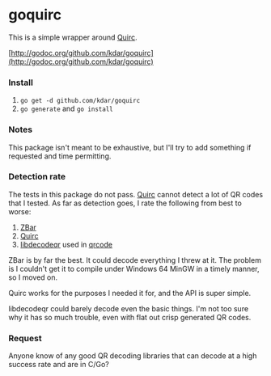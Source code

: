 goquirc
=======

This is a simple wrapper around [Quirc](https://github.com/dlbeer/quirc).

[http://godoc.org/github.com/kdar/goquirc](http://godoc.org/github.com/kdar/goquirc)

### Install

1. `go get -d github.com/kdar/goquirc`
2. `go generate` and `go install`

### Notes

This package isn't meant to be exhaustive, but I'll try to add something if requested and time permitting.

### Detection rate

The tests in this package do not pass. [Quirc](https://github.com/dlbeer/quirc) cannot detect a lot of QR codes that I tested. As far as detection goes, I rate the following from best to worse:

1. [ZBar](https://github.com/ZBar/ZBar)
2. [Quirc](https://github.com/dlbeer/quirc)
3. [libdecodeqr](https://github.com/josephholsten/libdecodeqr) used in [qrcode](https://github.com/chai2010/qrcode)

ZBar is by far the best. It could decode everything I threw at it. The problem is I couldn't get it to compile under Windows 64 MinGW in a timely manner, so I moved on.

Quirc works for the purposes I needed it for, and the API is super simple.

libdecodeqr could barely decode even the basic things. I'm not too sure why it has so much trouble, even with flat out crisp generated QR codes.

### Request

Anyone know of any good QR decoding libraries that can decode at a high success rate and are in C/Go?
